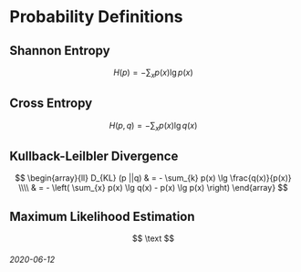 Probability Definitions
===

Shannon Entropy
---

$$
H(p) = - \sum_{x} p(x) \lg p(x)
$$

Cross Entropy
---

$$
H(p,q) = - \sum_{x} p(x) \lg q(x)
$$

Kullback-Leilbler Divergence
---

$$
\begin{array}{ll}
D_{KL} (p ||q) & = - \sum_{k} p(x) \lg \frac{q(x)}{p(x)} \\\\
 & = - \left( \sum_{x} p(x) \lg q(x) - p(x) \lg p(x) \right)
\end{array}
$$

Maximum Likelihood Estimation
---

$$
\text
$$

###### 2020-06-12
